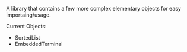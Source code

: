 A library that contains a few more complex elementary objects for easy importaing/usage.

Current Objects:
- SortedList
- EmbeddedTerminal
